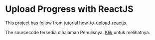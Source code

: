 # Upload Progress with ReactJS

This project has follow from tutorial [how-to-upload-reactjs](https://dev.to/devinekadeni/how-to-upload-multiple-file-with-progress-bar-reactjs-redux-and-expressjs-4hb3).

The sourcecode tersedia dihalaman Penulisnya.
[Klik](https://github.com/devinekadeni/my-blog/tree/master/upload-multiple-file-with-progress-bar) untuk melihatnya.

